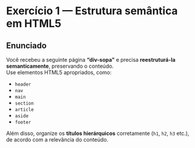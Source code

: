 # Exercício 1 — Estrutura semântica em HTML5

## Enunciado
Você recebeu a seguinte página **“div-sopa”** e precisa **reestruturá-la semanticamente**, preservando o conteúdo.  
Use elementos HTML5 apropriados, como:  
- `header`  
- `nav`  
- `main`  
- `section`  
- `article`  
- `aside`  
- `footer`  

Além disso, organize os **títulos hierárquicos** corretamente (`h1`, `h2`, `h3` etc.), de acordo com a relevância do conteúdo.
